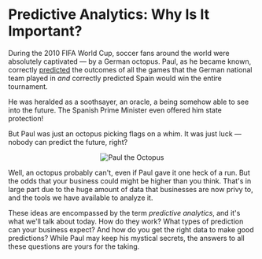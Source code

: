 # Predictive Analytics: Why Is It Important?

During the 2010 FIFA World Cup, soccer fans around the world were absolutely captivated — by a German octopus. Paul, as he became known, correctly [predicted](https://en.wikipedia.org/wiki/Paul_the_Octopus) the outcomes of all the games that the German national team played in *and* correctly predicted Spain would win the entire tournament. 

He was heralded as a soothsayer, an oracle, a being somehow able to see into the future. The Spanish Prime Minister even offered him state protection! 

But Paul was just an octopus picking flags on a whim. It was just luck — nobody can predict the future, right?

<center>
<img src="https://cdn.auth0.com/blog/predictive-analysis/paul-the-octopus.jpg" alt="Paul the Octopus" />
</center>


Well, an octopus probably can't, even if Paul gave it one heck of a run. But the odds that your business could might be higher than you think. That's in large part due to the huge amount of data that businesses are now privy to, and the tools we have available to analyze it. 

These ideas are encompassed by the term *predictive analytics*, and it's what we'll talk about today. How do they work? What types of prediction can your business expect? And how do you get the right data to make good predictions? While Paul may keep his mystical secrets, the answers to all these questions are yours for the taking.